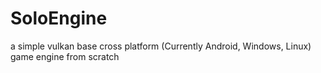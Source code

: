 # SoloEngine
a simple vulkan base cross platform (Currently Android, Windows, Linux) game engine from scratch
